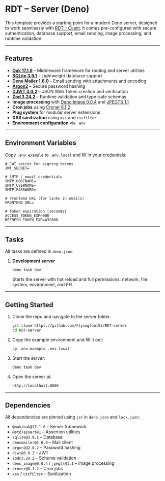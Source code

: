 # RDT – Server (Deno)

This template provides a starting point for a modern Deno server, designed to work seamlessly with [RDT – Client](https://github.com/Flyingfool95/RDT-client). It comes pre-configured with secure authentication, database support, email sending, image processing, and runtime validation.

---

## Features

* **[Oak 17.1.6](https://deno.land/x/oak)** – Middleware framework for routing and server utilities
* **[SQLite 3.9.1](https://deno.land/x/sqlite)** – Lightweight database support
* **[Deno Mailer 1.6.0](https://deno.land/x/denomailer)** – Email sending with attachments and encoding
* **[Argon2](https://deno.land/x/argon2)** – Secure password hashing
* **[DJWT 3.0.2](https://deno.land/x/djwt)** – JSON Web Token creation and verification
* **[Zod 3.24.2](https://deno.land/x/zod)** – Runtime validation and type-safe schemas
* **Image processing** with [Deno Image 0.0.4](https://deno.land/x/deno_image) and [JPEGTS 1.1](https://deno.land/x/jpegts)
* **Cron jobs** using [Croner 8.1.2](https://deno.land/x/croner)
* **Plug system** for modular server extensions
* **XSS sanitization** using `xss` and `cssfilter`
* **Environment configuration** via `.env`

---

## Environment Variables

Copy `.env.example` to `.env.local` and fill in your credentials:

```env
# JWT secret for signing tokens
JWT_SECRET=

# SMTP / email credentials
SMTP_HOSTNAME=
SMTP_USERNAME=
SMTP_PASSWORD=

# Frontend URL (for links in emails)
FRONTEND_URL=

# Token expiration (seconds)
ACCESS_TOKEN_EXP=900
REFRESH_TOKEN_EXP=432000
```

---

## Tasks

All tasks are defined in `deno.json`:

1. **Development server**

   ```bash
   deno task dev
   ```

   Starts the server with hot reload and full permissions: network, file system, environment, and FFI.


---

## Getting Started

1. Clone the repo and navigate to the server folder:

   ```bash
   git clone https://github.com/Flyingfool95/RDT-server
   cd RDT-server
   ```

2. Copy the example environment and fill it out:

   ```bash
   cp .env.example .env.local
   ```

3. Start the server:

   ```bash
   deno task dev
   ```

4. Open the server at:

   ```
   http://localhost:8000
   ```

---

## Dependencies

All dependencies are pinned using `jsr` in `deno.json` and `lock.json`:

* `@oak/oak@17.1.6` – Server framework
* `@std/assert@1` – Assertion utilities
* `sqlite@3.9.1` – Database
* `denomailer@1.6.0` – Mail client
* `argon2@2.0.2` – Password hashing
* `djwt@3.0.2` – JWT
* `zod@3.24.2` – Schema validation
* `deno_image@0.0.4` / `jpegts@1.1` – Image processing
* `croner@8.1.2` – Cron jobs
* `xss` / `cssfilter` – Sanitization
